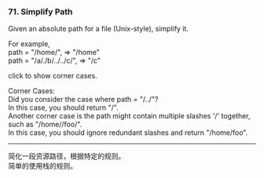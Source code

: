 ### 71. Simplify Path

Given an absolute path for a file (Unix-style), simplify it.

For example,    
path = "/home/", => "/home"    
path = "/a/./b/../../c/", => "/c"    

click to show corner cases.

Corner Cases:    
Did you consider the case where path = "/../"?    
In this case, you should return "/".    
Another corner case is the path might contain multiple slashes '/' together, such as "/home//foo/".    
In this case, you should ignore redundant slashes and return "/home/foo".    

* * * 

简化一段资源路径，根据特定的规则。   
简单的使用栈的规则。   



